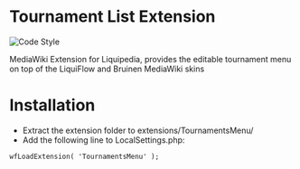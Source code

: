 # Tournament List Extension
![Code Style](https://github.com/Liquipedia/TournamentsMenu/workflows/Code%20Style/badge.svg)

MediaWiki Extension for Liquipedia, provides the editable tournament menu on top of the LiquiFlow and Bruinen MediaWiki skins

Installation
============
* Extract the extension folder to extensions/TournamentsMenu/
* Add the following line to LocalSettings.php:

```
wfLoadExtension( 'TournamentsMenu' );
```
